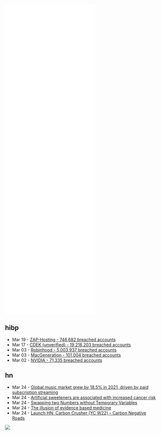 ![Metrics](https://raw.githubusercontent.com/phixion/phixion/master/metrics.svg)

## hibp

<!--
for https://github.com/phixion/phixion/blob/main/.github/workflows/feeds.yml
-->
<!--START_SECTION:haveibeenpwnd-->
- Mar 19 - [ZAP-Hosting - 746,682 breached accounts](https://haveibeenpwned.com/PwnedWebsites#ZAPHosting)
- Mar 17 - [CDEK (unverified) - 19,218,203 breached accounts](https://haveibeenpwned.com/PwnedWebsites#CDEK)
- Mar 03 - [Robinhood - 5,003,937 breached accounts](https://haveibeenpwned.com/PwnedWebsites#Robinhood)
- Mar 03 - [MacGeneration - 101,004 breached accounts](https://haveibeenpwned.com/PwnedWebsites#MacGeneration)
- Mar 02 - [NVIDIA - 71,335 breached accounts](https://haveibeenpwned.com/PwnedWebsites#NVIDIA)
<!--END_SECTION:haveibeenpwnd-->

## hn

<!--
for https://github.com/phixion/phixion/blob/main/.github/workflows/feeds.yml
-->
<!--START_SECTION:hn-->
- Mar 24 - [Global music market grew by 18.5% in 2021, driven by paid subscription streaming](https://www.ifpi.org/ifpi-global-music-report-global-recorded-music-revenues-grew-18-5-in-2021/)
- Mar 24 - [Artificial sweeteners are associated with increased cancer risk](https://www.technologynetworks.com/cancer-research/news/artificial-sweeteners-are-associated-with-increased-cancer-risk-finds-large-scale-cohort-study-359968)
- Mar 24 - [Swapping two Numbers without Temporary Variables](https://garrit.xyz/posts/2022-03-24-swapping-numbers-without-temp)
- Mar 24 - [The illusion of evidence based medicine](https://www.bmj.com/content/376/bmj.o702)
- Mar 24 - [Launch HN: Carbon Crusher (YC W22) – Carbon Negative Roads](https://news.ycombinator.com/item?id=30793076)
<!--END_SECTION:hn-->

<!--
for https://yhype.me
-->
![](https://hit.yhype.me/github/profile?user_id=13013670)

